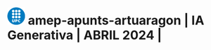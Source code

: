 # <img src="assets/UPClogo.png" alt="Logo_UPC svg" width="40" height="40"> amep-apunts-artuaragon | IA Generativa | ABRIL 2024 | 